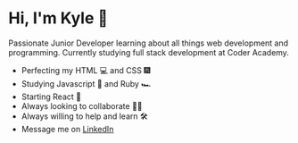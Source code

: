 # Hi, I'm Kyle 🖖

Passionate Junior Developer learning about all things web development and programming. Currently studying full stack development at Coder Academy.

- Perfecting my HTML 💻 and CSS 🎆
- Studying Javascript 🚀 and Ruby 🏎
- Starting React 🎠
- Always looking to collaborate 💃🕺
- Always willing to help and learn 🛠
- Message me on [LinkedIn](https://www.linkedin.com/in/kylecorlett/)
